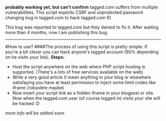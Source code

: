 **probably working yet,  but can't confirm**
tagged.com suffers from multiple vulnerabilities.
This script exploits CSRF and unprotected password changing bug in tagged.com to hack tagged.com ID

This bug was reported to tagged.com but they denied to fix it. After waiting more than 4 months, now I am publishing this bug.

-------------------------------------------------------------------------
#How to use?
####The process of using this script is pretty simple. If you're a bit clever you can hack anyone's tagged account (90% depending on he visits your link).
__Steps:__
* Host the script anywhere on the web where PHP script hosting is supported. (There's a lots of free services available on the web)
* Write a very good article (I mean anything in your blog or elsewhere satisfaying you have at least permission to inject some html codes like iframe //obsolete maybe)
* Now insert your script link as a hidden iframe in your blogpost or site. Now when the tagged.com user (of course logged in) visits your site will be hacked :D

_more info will be added soon_


